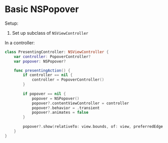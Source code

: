 # Basic NSPopover

Setup:

1. Set up subclass of `NSViewController`

In a controller:

```swift
class PresentingController: NSViewController {
    var controller: PopoverController?
    var popover: NSPopover?

    func presentingAction() {
        if controller == nil {
            controller = PopoverController()
        }
        
        if popover == nil {
            popover = NSPopover()
            popover?.contentViewController = controller
            popover?.behavior = .transient
            popover?.animates = false
        }
        
        popover?.show(relativeTo: view.bounds, of: view, preferredEdge: .minY)
    }
}
```
